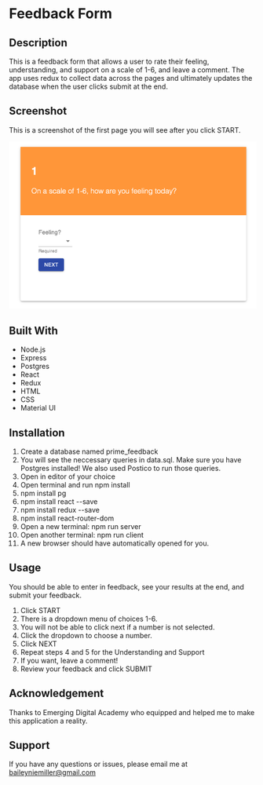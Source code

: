 # Feedback Form

## Description

This is a feedback form that allows a user to rate their feeling, understanding, and support on a scale of 1-6, and leave a comment.  The app uses redux to collect data across the pages and ultimately updates the database when the user clicks submit at the end.

## Screenshot

This is a screenshot of the first page you will see after you click START.

![alt text](public/images/feedback-screenshot.png "Feedback Form Screenshot")

## Built With

* Node.js
* Express
* Postgres
* React
* Redux
* HTML
* CSS
* Material UI

## Installation

1. Create a database named prime_feedback
1. You will see the neccessary queries in data.sql.  Make sure you have Postgres installed!  We also used Postico to run those queries.
1. Open in editor of your choice
1. Open terminal and run npm install
1. npm install pg
1. npm install react --save
1. npm install redux --save
1. npm install react-router-dom
1. Open a new terminal: npm run server
1. Open another terminal: npm run client
1. A new browser should have automatically opened for you.

## Usage

You should be able to enter in feedback, see your results at the end, and submit your feedback.

1. Click START
1. There is a dropdown menu of choices 1-6.
1. You will not be able to click next if a number is not selected.
1. Click the dropdown to choose a number.
1. Click NEXT
1. Repeat steps 4 and 5 for the Understanding and Support
1. If you want, leave a comment!
1. Review your feedback and click SUBMIT

## Acknowledgement

Thanks to Emerging Digital Academy who equipped and helped me to make this application a reality.

## Support

If you have any questions or issues, please email me at baileyniemiller@gmail.com
